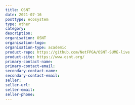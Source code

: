 ```yaml
---
title: OSNT
date: 2021-07-16
posttype: ecosystem
type: other
category:
description:
organisation: OSNT
organisation-logo:
organisation-type: academic
product-repo: https://github.com/NetFPGA/OSNT-SUME-live
product-site: https://www.osnt.org/
primary-contact-name:
primary-contact-email:
secondary-contact-name:
secondary-contact-email:
seller:
seller-url:
seller-email:
seller-phone:
---
```

